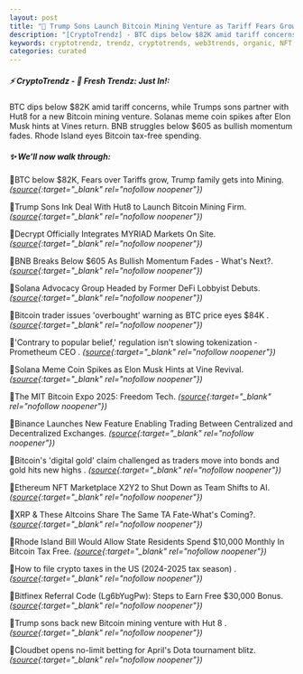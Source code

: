 ```yaml
---
layout: post
title: "🌇 Trump Sons Launch Bitcoin Mining Venture as Tariff Fears Grow"
description: "[CryptoTrendz] - BTC dips below $82K amid tariff concerns, while Trumps sons partner with Hut8 for a new Bitcoin mining venture. Solanas meme coin spikes after Elon Musk hints at Vines return. BNB struggles below $605 as bullish momentum fades. Rhode Island eyes Bitcoin tax-free spending."
keywords: cryptotrendz, trendz, cryptotrends, web3trends, organic, NFT, Elon, Mining, crypto, CEO, Bitcoin, Trading, Marketplace, Altcoins, Trump, BTC
categories: curated
---
```


##### ⚡ CryptoTrendz - 📌 *Fresh Trendz: Just In!:*

BTC dips below $82K amid tariff concerns, while Trumps sons partner with Hut8 for a new Bitcoin mining venture. Solanas meme coin spikes after Elon Musk hints at Vines return. BNB struggles below $605 as bullish momentum fades. Rhode Island eyes Bitcoin tax-free spending.

##### ✨ *We’ll now walk through:*


🔹BTC below $82K, Fears over Tariffs grow, Trump family gets into Mining. *([source](https://s.avyag.com/sxve){:target="_blank" rel="nofollow noopener"})*

🔹Trump Sons Ink Deal With Hut8 to Launch Bitcoin Mining Firm. *([source](https://s.avyag.com/ns90){:target="_blank" rel="nofollow noopener"})*

🔹Decrypt Officially Integrates MYRIAD Markets On Site. *([source](https://s.avyag.com/cbe6){:target="_blank" rel="nofollow noopener"})*

🔹BNB Breaks Below $605 As Bullish Momentum Fades - What's Next?. *([source](https://s.avyag.com/fo60){:target="_blank" rel="nofollow noopener"})*

🔹Solana Advocacy Group Headed by Former DeFi Lobbyist Debuts. *([source](https://s.avyag.com/hvml){:target="_blank" rel="nofollow noopener"})*

🔹Bitcoin trader issues 'overbought' warning as BTC price eyes $84K . *([source](https://s.avyag.com/qklv){:target="_blank" rel="nofollow noopener"})*

🔹'Contrary to popular belief,' regulation isn't slowing tokenization - Prometheum CEO . *([source](https://s.avyag.com/noox){:target="_blank" rel="nofollow noopener"})*

🔹Solana Meme Coin Spikes as Elon Musk Hints at Vine Revival. *([source](https://s.avyag.com/4dnu){:target="_blank" rel="nofollow noopener"})*

🔹The MIT Bitcoin Expo 2025: Freedom Tech. *([source](https://s.avyag.com/keyc){:target="_blank" rel="nofollow noopener"})*

🔹Binance Launches New Feature Enabling Trading Between Centralized and Decentralized Exchanges. *([source](https://s.avyag.com/73tc){:target="_blank" rel="nofollow noopener"})*

🔹Bitcoin's 'digital gold' claim challenged as traders move into bonds and gold hits new highs . *([source](https://s.avyag.com/yodg){:target="_blank" rel="nofollow noopener"})*

🔹Ethereum NFT Marketplace X2Y2 to Shut Down as Team Shifts to AI. *([source](https://s.avyag.com/59i0){:target="_blank" rel="nofollow noopener"})*

🔹XRP & These Altcoins Share The Same TA Fate-What's Coming?. *([source](https://s.avyag.com/tg86){:target="_blank" rel="nofollow noopener"})*

🔹Rhode Island Bill Would Allow State Residents Spend $10,000 Monthly In Bitcoin Tax Free. *([source](https://s.avyag.com/srce){:target="_blank" rel="nofollow noopener"})*

🔹How to file crypto taxes in the US (2024-2025 tax season) . *([source](https://s.avyag.com/6wtq){:target="_blank" rel="nofollow noopener"})*

🔹Bitfinex Referral Code (Lg6bYugPw): Steps to Earn Free $30,000 Bonus. *([source](https://s.avyag.com/qe7e){:target="_blank" rel="nofollow noopener"})*

🔹Trump sons back new Bitcoin mining venture with Hut 8 . *([source](https://s.avyag.com/9zy2){:target="_blank" rel="nofollow noopener"})*

🔹Cloudbet opens no-limit betting for April's Dota tournament blitz. *([source](https://s.avyag.com/oyjc){:target="_blank" rel="nofollow noopener"})*
